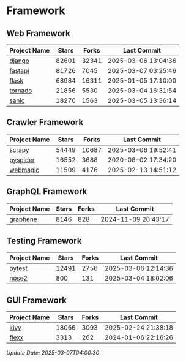 # Framework

## Web Framework
| Project Name | Stars | Forks | Last Commit |
| ------------ | ----- | ----- | ----------- |
| [django](https://github.com/django/django) | 82601 | 32341 | 2025-03-06 13:04:36 |
| [fastapi](https://github.com/fastapi/fastapi) | 81726 | 7045 | 2025-03-07 03:25:46 |
| [flask](https://github.com/pallets/flask) | 68984 | 16311 | 2025-01-05 17:10:00 |
| [tornado](https://github.com/tornadoweb/tornado) | 21856 | 5530 | 2025-03-04 16:31:54 |
| [sanic](https://github.com/sanic-org/sanic) | 18270 | 1563 | 2025-03-05 13:36:14 |

## Crawler Framework
| Project Name | Stars | Forks | Last Commit |
| ------------ | ----- | ----- | ----------- |
| [scrapy](https://github.com/scrapy/scrapy) | 54449 | 10687 | 2025-03-06 19:52:41 |
| [pyspider](https://github.com/binux/pyspider) | 16552 | 3688 | 2020-08-02 17:34:20 |
| [webmagic](https://github.com/code4craft/webmagic) | 11509 | 4176 | 2025-02-13 14:51:12 |

## GraphQL Framework
| Project Name | Stars | Forks | Last Commit |
| ------------ | ----- | ----- | ----------- |
| [graphene](https://github.com/graphql-python/graphene) | 8146 | 828 | 2024-11-09 20:43:17 |

## Testing Framework
| Project Name | Stars | Forks | Last Commit |
| ------------ | ----- | ----- | ----------- |
| [pytest](https://github.com/pytest-dev/pytest) | 12491 | 2756 | 2025-03-06 12:14:36 |
| [nose2](https://github.com/nose-devs/nose2) | 800 | 131 | 2025-03-04 18:02:06 |

## GUI Framework
| Project Name | Stars | Forks | Last Commit |
| ------------ | ----- | ----- | ----------- |
| [kivy](https://github.com/kivy/kivy) | 18066 | 3093 | 2025-02-24 21:38:18 |
| [flexx](https://github.com/flexxui/flexx) | 3313 | 262 | 2024-01-06 22:16:26 |

*Update Date: 2025-03-07T04:00:30*